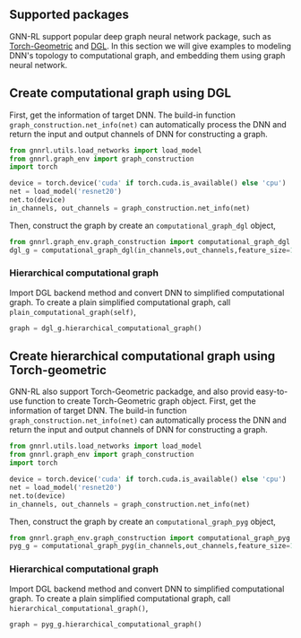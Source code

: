 
## Supported packages
GNN-RL support popular deep graph neural network package, such as [Torch-Geometric](https://pytorch-geometric.readthedocs.io/en/latest/) and [DGL](https://www.dgl.ai/).
In this section we will give examples to modeling DNN's topology to computational graph, and embedding them using graph neural network.


## Create computational graph using DGL
First, get the information of target DNN. The build-in function ```graph_construction.net_info(net)``` can automatically process the DNN and return the input and output channels of DNN for constructing a graph.
```python
from gnnrl.utils.load_networks import load_model
from gnnrl.graph_env import graph_construction
import torch

device = torch.device('cuda' if torch.cuda.is_available() else 'cpu')
net = load_model('resnet20')
net.to(device)
in_channels, out_channels = graph_construction.net_info(net)
```


Then, construct the graph by create an ```computational_graph_dgl``` object,
```python
from gnnrl.graph_env.graph_construction import computational_graph_dgl
dgl_g = computational_graph_dgl(in_channels,out_channels,feature_size=10)
```

### Hierarchical computational graph
Import DGL backend method and convert DNN to simplified computational graph.
To create a plain simplified computational graph, call ```plain_computational_graph(self)```,
```python
graph = dgl_g.hierarchical_computational_graph()
```


## Create hierarchical computational graph using Torch-geometric
GNN-RL also support Torch-Geometric packadge, and also provid easy-to-use function to create Torch-Geometric graph object.
First, get the information of target DNN. The build-in function ```graph_construction.net_info(net)``` can automatically process the DNN and return the input and output channels of DNN for constructing a graph.
```python
from gnnrl.utils.load_networks import load_model
from gnnrl.graph_env import graph_construction
import torch

device = torch.device('cuda' if torch.cuda.is_available() else 'cpu')
net = load_model('resnet20')
net.to(device)
in_channels, out_channels = graph_construction.net_info(net)
```


Then, construct the graph by create an ```computational_graph_pyg``` object,
```python
from gnnrl.graph_env.graph_construction import computational_graph_pyg
pyg_g = computational_graph_pyg(in_channels,out_channels,feature_size=10)
```

### Hierarchical computational graph
Import DGL backend method and convert DNN to simplified computational graph.
To create a plain simplified computational graph, call ```hierarchical_computational_graph()```,
```python
graph = pyg_g.hierarchical_computational_graph()
```